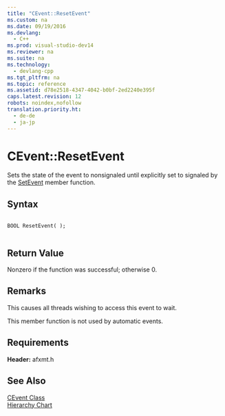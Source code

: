 ```yaml
---
title: "CEvent::ResetEvent"
ms.custom: na
ms.date: 09/19/2016
ms.devlang: 
  - C++
ms.prod: visual-studio-dev14
ms.reviewer: na
ms.suite: na
ms.technology: 
  - devlang-cpp
ms.tgt_pltfrm: na
ms.topic: reference
ms.assetid: d78e2518-4347-4042-b0bf-2ed2240e395f
caps.latest.revision: 12
robots: noindex,nofollow
translation.priority.ht: 
  - de-de
  - ja-jp
---
```

# CEvent::ResetEvent
Sets the state of the event to nonsignaled until explicitly set to signaled by the [SetEvent](../vs140/CEvent--SetEvent.md) member function.  
  
## Syntax  
  
```  
  
BOOL ResetEvent( );  
  
```  
  
## Return Value  
 Nonzero if the function was successful; otherwise 0.  
  
## Remarks  
 This causes all threads wishing to access this event to wait.  
  
 This member function is not used by automatic events.  
  
## Requirements  
 **Header:** afxmt.h  
  
## See Also  
 [CEvent Class](../vs140/CEvent-Class.md)   
 [Hierarchy Chart](../vs140/Hierarchy-Chart.md)